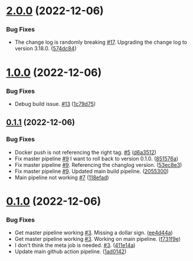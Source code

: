 # [2.0.0](https://github.com/winmicroservices/demo/compare/v1.0.0...v2.0.0) (2022-12-06)


### Bug Fixes

* The change log is randomly breaking [#17](https://github.com/winmicroservices/demo/issues/17).  Upgrading the change log to version 3.18.0. ([574dc84](https://github.com/winmicroservices/demo/commit/574dc846807154fee342e9adfa3b2b9b24a95de6))



# [1.0.0](https://github.com/winmicroservices/demo/compare/v0.1.1...v1.0.0) (2022-12-06)


### Bug Fixes

* Debug build issue. [#13](https://github.com/winmicroservices/demo/issues/13) ([1c79d75](https://github.com/winmicroservices/demo/commit/1c79d75194e2c0d38d47371382409be79a191f00))



## [0.1.1](https://github.com/winmicroservices/demo/compare/v0.1.0...v0.1.1) (2022-12-06)


### Bug Fixes

* Docker push is not referencing the right tag. [#5](https://github.com/winmicroservices/demo/issues/5) ([d6a3512](https://github.com/winmicroservices/demo/commit/d6a3512d69e5af16d837de8d870dead844a4ae4e))
* Fix master pipeline [#9](https://github.com/winmicroservices/demo/issues/9) I want to roll back to version 0.1.0. ([851576a](https://github.com/winmicroservices/demo/commit/851576a1c4332b43e28628dad51928b5a2524fce))
* Fix master pipeline [#9](https://github.com/winmicroservices/demo/issues/9).  Referencing the changlog version. ([53ec8e3](https://github.com/winmicroservices/demo/commit/53ec8e3b2c3e8bce677ae72e314a2f05234c395e))
* Fix master pipeline [#9](https://github.com/winmicroservices/demo/issues/9).  Updated main build pipeline. ([2055300](https://github.com/winmicroservices/demo/commit/2055300bbb773fa930326cb345b2958933bfb353))
* Main pipeline not working [#7](https://github.com/winmicroservices/demo/issues/7) ([118efad](https://github.com/winmicroservices/demo/commit/118efad211f44171817af1a34f44f6f153077d13))



# [0.1.0](https://github.com/winmicroservices/demo/compare/1ad0142e349b15525f79368e6e74285cfe49dcb1...v0.1.0) (2022-12-06)


### Bug Fixes

* Get master pipeline working  [#3](https://github.com/winmicroservices/demo/issues/3).  Missing a dollar sign. ([ee4d44a](https://github.com/winmicroservices/demo/commit/ee4d44af4fafa630b8f6fa609ea676e515a8db51))
* Get master pipeline working  [#3](https://github.com/winmicroservices/demo/issues/3).  Working on main pipeline. ([f731f9e](https://github.com/winmicroservices/demo/commit/f731f9e964acfbff0ea2801bb17f7f2fa235d5cb))
* I don't think the meta job is needed. [#3](https://github.com/winmicroservices/demo/issues/3). ([411e14a](https://github.com/winmicroservices/demo/commit/411e14a18d2e41881954d33459bee7653b24c4fe))
* Update main github action pipeline. ([1ad0142](https://github.com/winmicroservices/demo/commit/1ad0142e349b15525f79368e6e74285cfe49dcb1))




